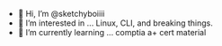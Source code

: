 - 👋 Hi, I’m @sketchyboiiii
- 👀 I’m interested in ... Linux, CLI, and breaking things.
- 🌱 I’m currently learning ... comptia a+ cert material

<!---
sketchyboiiii/sketchyboiiii is a ✨ special ✨ repository because its `README.md` (this file) appears on your GitHub profile.
You can click the Preview link to take a look at your changes.
--->
